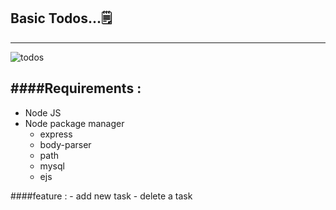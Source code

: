 ## Basic Todos...🗒
***
![todos](https://firebasestorage.googleapis.com/v0/b/basictodos.appspot.com/o/Screen%20Shot%202563-06-15%20at%2020.36.41.png?alt=media&token=6d73a810-eaa9-4e77-bf56-56d2843f2e27)

####Requirements : 
---
+ Node JS
+ Node package manager
    + express
    + body-parser
    + path
    + mysql
    + ejs

####feature :
    - add new task
    - delete a task



